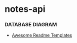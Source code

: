 # notes-api

### DATABASE DIAGRAM 
  - [Awesome Readme Templates](https://drive.google.com/file/d/1onj3MrICRg4lbIW3Elyv6oge3UhyFMcj/view?usp=sharing)

### 